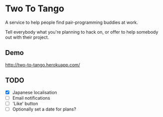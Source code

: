 Two To Tango
=====================================

A service to help people find pair-programming buddies at work.

Tell everybody what you're planning to hack on, or offer to help somebody out with their project.

Demo
----

http://two-to-tango.herokuapp.com/

TODO
----

- [x] Japanese localisation
- [ ] Email notifications
- [ ] 'Like' button
- [ ] Optionally set a date for plans?
